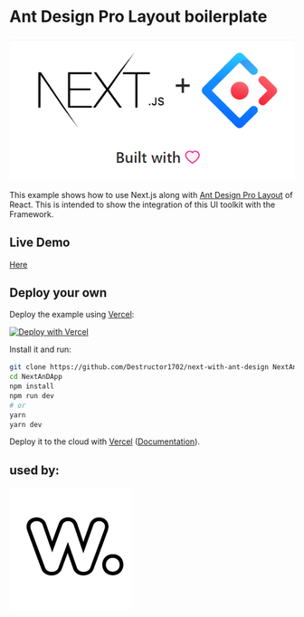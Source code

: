 # Ant Design Pro Layout boilerplate

<img src="./banner.png">

This example shows how to use Next.js along with [Ant Design Pro Layout](https://github.com/ant-design/ant-design-pro-layout) of React. This is intended to show the integration of this UI toolkit with the Framework.

## Live Demo

[Here](https://next-with-ant-design.vercel.app/)

## Deploy your own

Deploy the example using [Vercel](https://vercel.com):

[![Deploy with Vercel](https://vercel.com/button)](https://vercel.com/import/project?template=https://github.com/Destructor1702/next-with-ant-design)


Install it and run:

```bash
git clone https://github.com/Destructor1702/next-with-ant-design NextAnDApp
cd NextAnDApp
npm install
npm run dev
# or
yarn
yarn dev
```

Deploy it to the cloud with [Vercel](https://vercel.com/import?filter=next.js&utm_source=github&utm_medium=readme&utm_campaign=next-example) ([Documentation](https://nextjs.org/docs/deployment)).


## used by: 
[![weaglex](./public/weaglex.png)](https://weaglex.com)
